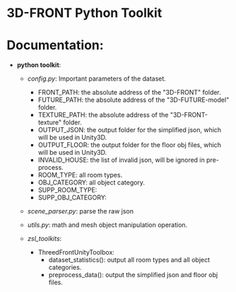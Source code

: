 # 3D-FRONT Python Toolkit

# Documentation:
- **python toolkit**:
  - *config.py*: Important parameters of the dataset.
    - FRONT_PATH: the absolute address of the "3D-FRONT" folder.
    - FUTURE_PATH: the absolute address of the "3D-FUTURE-model" folder.
    - TEXTURE_PATH: the absolute address of the "3D-FRONT-texture" folder.
    - OUTPUT_JSON: the output folder for the simplified json, which will be used in Unity3D.
    - OUTPUT_FLOOR: the output folder for the floor obj files, which will be used in Unity3D.
    - INVALID_HOUSE: the list of invalid json, will be ignored in pre-process.
    - ROOM_TYPE: all room types.
    - OBJ_CATEGORY: all object category.
    - SUPP_ROOM_TYPE:
    - SUPP_OBJ_CATEGORY: 
  
  - *scene_parser.py*: parse the raw json
  - *utils.py*: math and mesh object manipulation operation.
  - *zsl_toolkits*:
    - ThreedFrontUnityToolbox:
      - dataset_statistics(): output all room types and all object categories.
      - preprocess_data(): output the simplified json and floor obj files.
